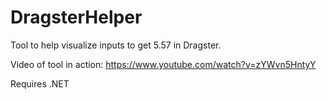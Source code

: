 # DragsterHelper

Tool to help visualize inputs to get 5.57 in Dragster.

Video of tool in action: https://www.youtube.com/watch?v=zYWvn5HntyY

Requires .NET
